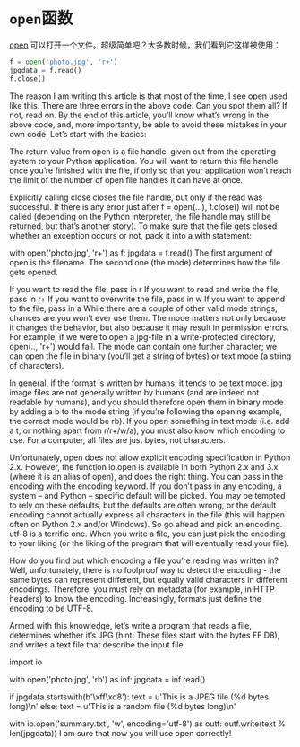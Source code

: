 # `open`函数

[open](http://docs.python.org/dev/library/functions.html#open) 可以打开一个文件。超级简单吧？大多数时候，我们看到它这样被使用：
```python
f = open('photo.jpg', 'r+')
jpgdata = f.read()
f.close()
```
The reason I am writing this article is that most of the time, I see open used like this. There are three errors in the above code. Can you spot them all? If not, read on. By the end of this article, you’ll know what’s wrong in the above code, and, more importantly, be able to avoid these mistakes in your own code. Let’s start with the basics:

The return value from open is a file handle, given out from the operating system to your Python application. You will want to return this file handle once you’re finished with the file, if only so that your application won’t reach the limit of the number of open file handles it can have at once.

Explicitly calling close closes the file handle, but only if the read was successful. If there is any error just after f = open(...), f.close() will not be called (depending on the Python interpreter, the file handle may still be returned, but that’s another story). To make sure that the file gets closed whether an exception occurs or not, pack it into a with statement:

with open('photo.jpg', 'r+') as f:
    jpgdata = f.read()
The first argument of open is the filename. The second one (the mode) determines how the file gets opened.

If you want to read the file, pass in r
If you want to read and write the file, pass in r+
If you want to overwrite the file, pass in w
If you want to append to the file, pass in a
While there are a couple of other valid mode strings, chances are you won’t ever use them. The mode matters not only because it changes the behavior, but also because it may result in permission errors. For example, if we were to open a jpg-file in a write-protected directory, open(.., 'r+') would fail. The mode can contain one further character; we can open the file in binary (you’ll get a string of bytes) or text mode (a string of characters).

In general, if the format is written by humans, it tends to be text mode. jpg image files are not generally written by humans (and are indeed not readable by humans), and you should therefore open them in binary mode by adding a b to the mode string (if you’re following the opening example, the correct mode would be rb). If you open something in text mode (i.e. add a t, or nothing apart from r/r+/w/a), you must also know which encoding to use. For a computer, all files are just bytes, not characters.

Unfortunately, open does not allow explicit encoding specification in Python 2.x. However, the function io.open is available in both Python 2.x and 3.x (where it is an alias of open), and does the right thing. You can pass in the encoding with the encoding keyword. If you don’t pass in any encoding, a system – and Python – specific default will be picked. You may be tempted to rely on these defaults, but the defaults are often wrong, or the default encoding cannot actually express all characters in the file (this will happen often on Python 2.x and/or Windows). So go ahead and pick an encoding. utf-8 is a terrific one. When you write a file, you can just pick the encoding to your liking (or the liking of the program that will eventually read your file).

How do you find out which encoding a file you’re reading was written in? Well, unfortunately, there is no foolproof way to detect the encoding - the same bytes can represent different, but equally valid characters in different encodings. Therefore, you must rely on metadata (for example, in HTTP headers) to know the encoding. Increasingly, formats just define the encoding to be UTF-8.

Armed with this knowledge, let’s write a program that reads a file, determines whether it’s JPG (hint: These files start with the bytes FF D8), and writes a text file that describe the input file.

import io

with open('photo.jpg', 'rb') as inf:
    jpgdata = inf.read()

if jpgdata.startswith(b'\xff\xd8'):
    text = u'This is a JPEG file (%d bytes long)\n'
else:
    text = u'This is a random file (%d bytes long)\n'

with io.open('summary.txt', 'w', encoding='utf-8') as outf:
    outf.write(text % len(jpgdata))
I am sure that now you will use open correctly!